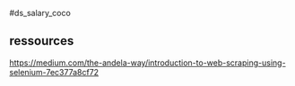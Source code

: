 #ds_salary_coco

## ressources 

https://medium.com/the-andela-way/introduction-to-web-scraping-using-selenium-7ec377a8cf72
